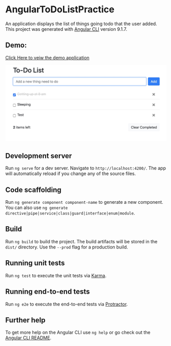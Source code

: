 
# AngularToDoListPractice
An application displays the list of things going todo that the user added.
This project was generated with [Angular CLI](https://github.com/angular/angular-cli) version 9.1.7.

## Demo:
[Click Here to veiw the demo application](https://zhamao2019.github.io/Angular-ToDoList-Practice/)

![demo](https://github.com/zhamao2019/Angular-ToDoList-Practice/blob/master/src/angular-todo.png)

## Development server

Run `ng serve` for a dev server. Navigate to `http://localhost:4200/`. The app will automatically reload if you change any of the source files.

## Code scaffolding

Run `ng generate component component-name` to generate a new component. You can also use `ng generate directive|pipe|service|class|guard|interface|enum|module`.

## Build

Run `ng build` to build the project. The build artifacts will be stored in the `dist/` directory. Use the `--prod` flag for a production build.

## Running unit tests

Run `ng test` to execute the unit tests via [Karma](https://karma-runner.github.io).

## Running end-to-end tests

Run `ng e2e` to execute the end-to-end tests via [Protractor](http://www.protractortest.org/).

## Further help

To get more help on the Angular CLI use `ng help` or go check out the [Angular CLI README](https://github.com/angular/angular-cli/blob/master/README.md).

